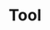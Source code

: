 ---
title: "Tool"
summary: "Tool is an American rock band from Los Angeles, California, USA, formed in 1990. They emerged with a heavy metal sound on their first studio album, Undertow , and later became a dominant act in the alternative metal movement, with the release of their second album, Ænima in 1996. Their efforts to unify musical experimentation, visual arts, and a message of personal evolution continued with Lateralus , 10,000 Days and the most recent album, Fear Inoculum . **Line-up:** Maynard James Keenan – vocals Adam Jones – guitar Danny Carey – drums, percussion Justin Chancellor – bass **Former Members:** Paul D'Amour – bass"
image: "tool.jpg"
apple_music_artist_url: "https://music.apple.com/gb/artist/tool/140870416"
wikipedia_url: "none"
---